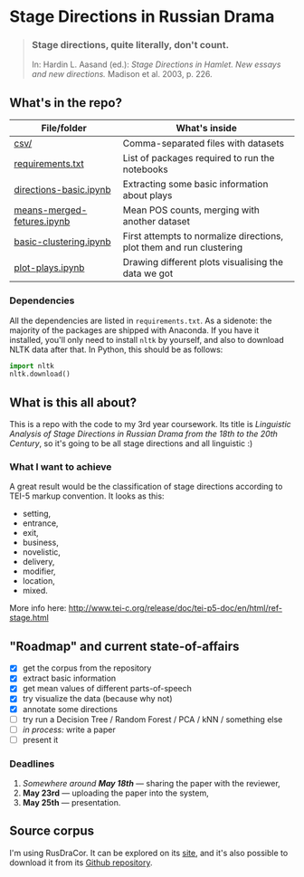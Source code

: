 # Stage Directions in Russian Drama


> <h3> Stage directions, quite literally, don't count. </h3>
>   
> In: Hardin L. Aasand (ed.): *Stage Directions in Hamlet. New essays and new directions.* Madison et al. 2003, p. 226. 

## What's in the repo?

|                        File/folder                        |                                What's inside                        |
| --------------------------------------------------------- | ------------------------------------------------------------------- |
| [csv/](./csv)                                             | Comma-separated files with datasets                                 |
| [requirements.txt](./requirements.txt)                    | List of packages required to run the notebooks                      |
| [directions-basic.ipynb](./directions-basic.ipynb)        | Extracting some basic information about plays                       |
| [means-merged-fetures.ipynb](./means-merged-fetures.ipynb)| Mean POS counts, merging with another dataset                       |
| [basic-clustering.ipynb](./basic-clustering.ipynb)        | First attempts to normalize directions, plot them and run clustering|
| [plot-plays.ipynb](./plot-plays.ipynb)                    | Drawing different plots visualising the data we got                 |

### Dependencies
All the dependencies are listed in `requirements.txt`. As a sidenote: the majority of the packages are shipped with Anaconda. If you have it installed, you'll only need to install `nltk` by yourself, and also to download NLTK data after that. In Python, this should be as follows:

```python
import nltk
nltk.download()
```


## What is this all about?
This is a repo with the code to my 3rd year coursework. Its title is _Linguistic Analysis of Stage Directions in Russian Drama from the 18th to the 20th Century_, so it's going to be all stage directions and all linguistic :)

### What I want to achieve
A great result would be the classification of stage directions according to TEI-5 markup convention. It looks as this:

* setting,
* entrance,
* exit,
* business,
* novelistic,
* delivery,
* modifier,
* location,
* mixed.

More info here: http://www.tei-c.org/release/doc/tei-p5-doc/en/html/ref-stage.html

## "Roadmap" and current state-of-affairs
- [x] get the corpus from the repository
- [x] extract basic information
- [x] get mean values of different parts-of-speech
- [x] try visualize the data (because why not)
- [x] annotate some directions
- [ ] try run a Decision Tree / Random Forest / PCA / kNN / something else
- [ ] _in process:_ write a paper
- [ ] present it

### Deadlines
1. _Somewhere around **May 18th**_ — sharing the paper with the reviewer,
2. __May 23rd__ — uploading the paper into the system,
3. __May 25th__ — presentation.

## Source corpus
I'm using RusDraCor. It can be explored on its [site](https://dracor.org/rus), and it's also possible to download it from its [Github repository](https://github.com/dracor-org/rusdracor).
